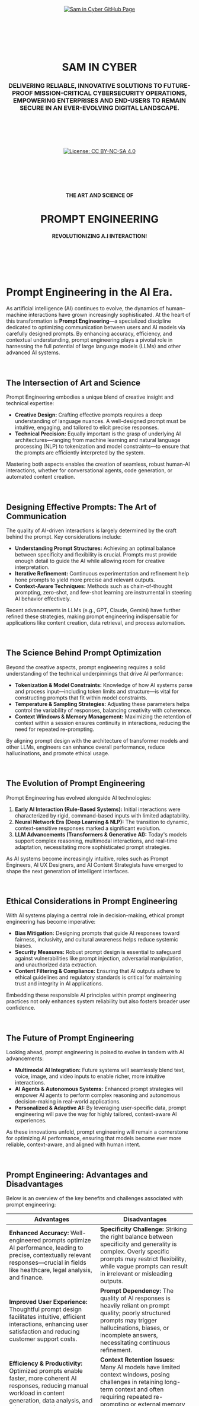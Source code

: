<br><br><br><br><br><br><br><br>

<p align="center">
    <a href="https://github.com/samincyber">
        <img src="https://img.shields.io/badge/CLICK%20HERE%20TO%20VISIT%20SAM%20IN%20CYBER'S%20GITHUB%20PAGE-28a745?style=for-the-badge&labelColor=000000&logo=github&logoColor=white" 
             alt="Sam in Cyber GitHub Page" style="margin: 10px;">
    </a>
</p>

<br><br><br><br>

<h1 align="center">SAM IN CYBER</h1>
<h3 align="center">DELIVERING RELIABLE, INNOVATIVE SOLUTIONS TO FUTURE-PROOF MISSION-CRITICAL CYBERSECURITY OPERATIONS, EMPOWERING ENTERPRISES AND END-USERS TO REMAIN SECURE IN AN EVER-EVOLVING DIGITAL LANDSCAPE.</h3>

<br><br><br><br>

<p align="center">
    <a href="https://creativecommons.org/licenses/by-nc-sa/4.0/deed.en">
        <img src="https://img.shields.io/badge/license-Creative%20Commons%20BY--NC--SA%204.0-blue.svg" 
             alt="License: CC BY-NC-SA 4.0" />
    </a>
</p>

<br><br><br><br>



<h4 align="center">THE ART AND SCIENCE OF</h4>
<h1 align="center">PROMPT ENGINEERING</h1>
<h4 align="center">REVOLUTIONIZING A.I INTERACTION!</h4>


<br><br><br><br>



# **Prompt Engineering in the AI Era.**

As artificial intelligence (AI) continues to evolve, the dynamics of human–machine interactions have grown increasingly sophisticated. At the heart of this transformation is **Prompt Engineering**—a specialized discipline dedicated to optimizing communication between users and AI models via carefully designed prompts. By enhancing accuracy, efficiency, and contextual understanding, prompt engineering plays a pivotal role in harnessing the full potential of large language models (LLMs) and other advanced AI systems.

<br>

## **The Intersection of Art and Science**

Prompt Engineering embodies a unique blend of creative insight and technical expertise:

- **Creative Design:** Crafting effective prompts requires a deep understanding of language nuances. A well-designed prompt must be intuitive, engaging, and tailored to elicit precise responses.
- **Technical Precision:** Equally important is the grasp of underlying AI architectures—ranging from machine learning and natural language processing (NLP) to tokenization and model constraints—to ensure that the prompts are efficiently interpreted by the system.

Mastering both aspects enables the creation of seamless, robust human-AI interactions, whether for conversational agents, code generation, or automated content creation.


<br>


## **Designing Effective Prompts: The Art of Communication**

The quality of AI-driven interactions is largely determined by the craft behind the prompt. Key considerations include:

- **Understanding Prompt Structures:** Achieving an optimal balance between specificity and flexibility is crucial. Prompts must provide enough detail to guide the AI while allowing room for creative interpretation.
- **Iterative Refinement:** Continuous experimentation and refinement help hone prompts to yield more precise and relevant outputs.
- **Context-Aware Techniques:** Methods such as chain-of-thought prompting, zero-shot, and few-shot learning are instrumental in steering AI behavior effectively.

Recent advancements in LLMs (e.g., GPT, Claude, Gemini) have further refined these strategies, making prompt engineering indispensable for applications like content creation, data retrieval, and process automation.

<br>

## **The Science Behind Prompt Optimization**

Beyond the creative aspects, prompt engineering requires a solid understanding of the technical underpinnings that drive AI performance:

- **Tokenization & Model Constraints:** Knowledge of how AI systems parse and process input—including token limits and structure—is vital for constructing prompts that fit within model constraints.
- **Temperature & Sampling Strategies:** Adjusting these parameters helps control the variability of responses, balancing creativity with coherence.
- **Context Windows & Memory Management:** Maximizing the retention of context within a session ensures continuity in interactions, reducing the need for repeated re-prompting.

By aligning prompt design with the architecture of transformer models and other LLMs, engineers can enhance overall performance, reduce hallucinations, and promote ethical usage.

<br>

## **The Evolution of Prompt Engineering**

Prompt Engineering has evolved alongside AI technologies:

1. **Early AI Interaction (Rule-Based Systems):** Initial interactions were characterized by rigid, command-based inputs with limited adaptability.
2. **Neural Network Era (Deep Learning & NLP):** The transition to dynamic, context-sensitive responses marked a significant evolution.
3. **LLM Advancements (Transformers & Generative AI):** Today's models support complex reasoning, multimodal interactions, and real-time adaptation, necessitating more sophisticated prompt strategies.

As AI systems become increasingly intuitive, roles such as Prompt Engineers, AI UX Designers, and AI Content Strategists have emerged to shape the next generation of intelligent interfaces.

<br>

## **Ethical Considerations in Prompt Engineering**

With AI systems playing a central role in decision-making, ethical prompt engineering has become imperative:

- **Bias Mitigation:** Designing prompts that guide AI responses toward fairness, inclusivity, and cultural awareness helps reduce systemic biases.
- **Security Measures:** Robust prompt design is essential to safeguard against vulnerabilities like prompt injection, adversarial manipulation, and unauthorized data extraction.
- **Content Filtering & Compliance:** Ensuring that AI outputs adhere to ethical guidelines and regulatory standards is critical for maintaining trust and integrity in AI applications.

Embedding these responsible AI principles within prompt engineering practices not only enhances system reliability but also fosters broader user confidence.

<br>

## **The Future of Prompt Engineering**

Looking ahead, prompt engineering is poised to evolve in tandem with AI advancements:

- **Multimodal AI Integration:** Future systems will seamlessly blend text, voice, image, and video inputs to enable richer, more intuitive interactions.
- **AI Agents & Autonomous Systems:** Enhanced prompt strategies will empower AI agents to perform complex reasoning and autonomous decision-making in real-world applications.
- **Personalized & Adaptive AI:** By leveraging user-specific data, prompt engineering will pave the way for highly tailored, context-aware AI experiences.

As these innovations unfold, prompt engineering will remain a cornerstone for optimizing AI performance, ensuring that models become ever more reliable, context-aware, and aligned with human intent.

<br>

## **Prompt Engineering: Advantages and Disadvantages**

Below is an overview of the key benefits and challenges associated with prompt engineering:

| **Advantages** | **Disadvantages** |
|----------------|-------------------|
| **Enhanced Accuracy:** Well-engineered prompts optimize AI performance, leading to precise, contextually relevant responses—crucial in fields like healthcare, legal analysis, and finance. | **Specificity Challenge:** Striking the right balance between specificity and generality is complex. Overly specific prompts may restrict flexibility, while vague prompts can result in irrelevant or misleading outputs. |
| **Improved User Experience:** Thoughtful prompt design facilitates intuitive, efficient interactions, enhancing user satisfaction and reducing customer support costs. | **Prompt Dependency:** The quality of AI responses is heavily reliant on prompt quality; poorly structured prompts may trigger hallucinations, biases, or incomplete answers, necessitating continuous refinement. |
| **Efficiency & Productivity:** Optimized prompts enable faster, more coherent AI responses, reducing manual workload in content generation, data analysis, and other automated processes. | **Context Retention Issues:** Many AI models have limited context windows, posing challenges in retaining long-term context and often requiring repeated re-prompting or external memory management. |
| **Bias Mitigation & Ethical Control:** Ethical prompt engineering can guide AI outputs to be fair and unbiased, aligning responses with responsible AI principles. | **Security Risks:** AI systems can be vulnerable to prompt injection attacks, adversarial manipulations, and data leaks, underscoring the need for robust security measures in prompt design. |
| **Versatility Across Domains:** Prompt engineering enables AI adaptation across diverse industries—education, law, healthcare, and customer service—making AI-driven solutions highly scalable. | **Rapid Evolution of AI Models:** The continuous development of AI models demands constant updates to prompt strategies; methods that work today may become obsolete with new architectures. |
| **Reduction in Model Hallucinations:** Structured prompts help minimize fabricated or inaccurate AI responses, ensuring outputs are more reliable and factually correct. | **Limited Generalization:** Even well-optimized prompts can struggle to generalize across varied contexts, often requiring tailored prompt tuning for specific applications. |


<br>


Prompt Engineering stands as a critical frontier in the evolution of AI, marrying artistic communication with scientific precision to drive superior human–machine interactions. As we continue to push the boundaries of AI capabilities, the refinement of prompt engineering practices will remain essential—not only for enhancing performance but also for ensuring ethical, secure, and user-centric applications.


<br><br><br><br>



### Chapter 1: Introduction to Prompt Engineering  
#### Lesson 1.1: What is Prompt Engineering?  
- Definition and significance of prompt engineering in modern AI systems.  
- Evolution of human-AI interactions, emphasizing the pivotal role of prompts.  
- Practical applications of prompt engineering across industries, including healthcare, education, and entertainment.  

#### Lesson 1.2: Basics of AI, Language Models, and NLP  
- Overview of key AI and NLP concepts: GPT, BERT, T5, and other models.  
- Foundations: tokens, embeddings, transformers, and attention mechanisms.  
- Exploring the symbiotic relationship between prompts and language models.  

#### Lesson 1.3: Fundamentals of Crafting Prompts  
- Core components of effective prompts: structure, tone, and intent.  
- How language choice and specificity influence AI-generated responses.  
- Introduction to basic linguistic principles relevant to prompt formulation.  

 

### Chapter 2: Core Principles of Prompt Engineering  
#### Lesson 2.1: Essentials of Prompt Effectiveness  
- Characteristics that define successful prompts.  
- Proven techniques for guiding AI models toward desired outputs.  
- In-depth case studies: from summarization tasks to complex question-answering scenarios.  

#### Lesson 2.2: Types of Prompts and Their Applications  
- Comprehensive exploration of prompt categories: informative, instructional, creative, and conversational.  
- Hands-on exercises to practice crafting each type with real-world scenarios.  

#### Lesson 2.3: Principles of Clear and Specific Prompt Design  
- Importance of precision, brevity, and contextual relevance.  
- Avoiding ambiguity while addressing inherent biases in AI models.  
- Interactive sessions to practice creating and refining prompts for diverse objectives.  

 

### Chapter 3: Advanced Techniques in Prompt Engineering  
#### Lesson 3.1: Modifying and Controlling AI Responses  
- Advanced techniques for controlling AI output, such as temperature adjustment, top-k, and top-p sampling.  
- Utilizing contextual cues, constraints, and illustrative examples to shape responses.  
- Methods to manage verbosity and align response tone with intended goals.  

#### Lesson 3.2: Prompt Debugging and Iteration  
- Identifying shortcomings in prompt performance and troubleshooting effectively.  
- Iterative refinement techniques to enhance prompt efficacy.  
- Real-life case studies illustrating the debugging and optimization process.  

#### Lesson 3.3: Managing Hallucinations and Ethical Considerations  
- Understanding AI inaccuracies and implementing strategies to mitigate hallucinations.  
- Crafting prompts that promote inclusivity, safety, and ethical use.  
- Detailed examination of bias mitigation and fairness assurance in AI interactions.  

 

### Chapter 4: Exploring the Inner Workings of AI Models  
#### Lesson 4.1: How Language Models Process Prompts  
- Detailed walkthrough of the inner mechanics of language models: from tokenization to output generation.  
- Deep dive into attention mechanisms, model architecture, and the role of fine-tuning.  
- Clarifying distinctions between AI, machine learning, deep learning, and neural networks.  

#### Lesson 4.2: Neural Networks vs. Human Brain  
- Comparative analysis of neural networks and biological brain structures.  
- Insights into computational and cognitive parallels and divergences.  
- How these insights enhance prompt engineering strategies.  

#### Lesson 4.3: Fine-Tuning Models and Personalizing Prompts  
- Fundamentals of task-specific model fine-tuning.  
- Leveraging memory and context in multi-turn AI interactions.  
- Advanced methods for tailoring prompts to unique goals and scenarios.  

 

### Chapter 5: Specialized Applications and Optimization Techniques  
#### Lesson 5.1: Prompt Engineering for Creative Outputs  
- Techniques to guide AI in generating stories, poems, and other creative forms.  
- Balancing narrative coherence with inventive freedom in open-ended prompts.  
- Workshop: Designing prompts for interactive storytelling and character-driven narratives.  

#### Lesson 5.2: Prompt Engineering for Conversational AI  
- Best practices for crafting prompts that drive seamless, engaging chatbot interactions.  
- Managing conversational flow and coherence in multi-turn dialogues.  
- Project: Building a functional chatbot using prompt-based techniques.  

#### Lesson 5.3: Prompting for Summarization and Multimodal Tasks  
- Using prompts to facilitate data generation for NLP tasks.  
- Comparative analysis of extractive and abstractive summarization approaches.  
- Practical project: Designing prompts for multimodal AI interactions across text, image, and audio.  

 

### Chapter 6: Ethical and Responsible Prompt Engineering  
#### Lesson 6.1: Addressing Bias and Ensuring Fairness  
- Identifying and mitigating biases in AI outputs.  
- Strategies for creating inclusive, equitable prompts.  
- Case studies highlighting ethical challenges and resolutions.  

#### Lesson 6.2: Risk Management in AI Interaction  
- Best practices for developing safe, reliable prompt-based systems.  
- Techniques to prevent hallucinations, misinformation, and harmful outputs.  
- Industry standards for ethical AI deployment and monitoring.  

 

### Chapter 7: Capstone Projects and Real-World Applications  
#### Lesson 7.1: Developing a Prompt Engineering Project  
- Identifying domain-specific challenges and opportunities for prompt engineering.  
- Creating practical applications through iterative design, testing, and refinement.  
- Full-cycle project work to consolidate learning.  

#### Lesson 7.2: Project Presentation and Future Trends  
- Presenting and defending projects before peers for constructive critique.  
- Reflecting on core course takeaways and potential areas for future exploration.  
- Discussion of emerging trends and innovations in the field of prompt engineering.  

 

### Chapter 8: Emerging Techniques and Future Directions  
#### Lesson 8.1: Zero-Shot, Few-Shot, and One-Shot Learning  
- Introduction to data-efficient learning paradigms and their significance.  
- Designing prompts to maximize the utility of limited data examples.  
- Practical exercises and real-world applications.  

#### Lesson 8.2: Interactive Prompt Engineering  
- Techniques for crafting adaptive prompts that evolve based on user feedback.  
- Implementing real-time feedback loops in dynamic AI interactions.  
- Hands-on practice with interactive prompt engineering scenarios.  

#### Lesson 8.3: Reinforcement Learning from Human Feedback (RLHF)  
- Overview of reinforcement learning applications in prompt engineering.  
- Role of RLHF in refining model behavior and aligning outputs with user intentions.  
- Case studies and practical examples of RLHF-driven improvements.  

 

### Chapter 9: Domain-Specific Applications  
#### Lesson 9.1: Medical and Scientific Applications  
- Special considerations for prompt engineering in high-stakes fields like medicine and science.  
- Ensuring accuracy, safety, and ethical compliance in sensitive domains.  

#### Lesson 9.2: Legal and Financial Applications  
- Precision-driven prompt design for legal and financial contexts.  
- Examples of applications: legal document summarization, financial data analysis.  
- Practical exercises on domain-specific prompt engineering.  

#### Lesson 9.3: Prompt Engineering for Education  
- Developing prompts tailored to varying learning levels and objectives.  
- Utilizing AI for personalized tutoring and educational content creation.  
- Capstone project: Designing a virtual tutor that adapts to user progress.  

 

### Chapter 10: Tools and Ecosystem for Prompt Engineering  
#### Lesson 10.1: Exploring Advanced Tools  
- In-depth exploration of platforms like OpenAI’s API, Hugging Face Transformers, and emerging alternatives.  
- Hands-on practice with sandbox environments and fine-tuning capabilities.  
- Comparative analysis of tools for prompt experimentation.  

#### Lesson 10.2: Automation and Prompt Templates  
- Introduction to reusable prompt templates and chaining for efficiency.  
- Designing automated workflows for various business and creative applications.  
- Practical exercises on building and deploying prompt templates.  

#### Lesson 10.3: Prompt Evaluation and Performance Metrics  
- Systematic methods for assessing prompt quality and performance.  
- Key metrics: relevance, coherence, diversity, and user satisfaction.  
- Workshop on leveraging evaluation results to iterate and optimize prompts.  



<br><br><br><br>


# Demystifying AI, Machine Learning, Deep Learning, and Neural Networks: Unveiling Key Differences.

<br>

In the rapidly advancing landscape of technology, understanding the distinctions between Artificial Intelligence (AI), Machine Learning (ML), Deep Learning (DL), and Neural Networks (NN) is crucial. These terms, often used interchangeably, have distinct roles and applications within the realm of computer science. This comprehensive overview aims to clarify their relationships, characteristics, and unique functionalities, providing a structured approach to these fundamental concepts. Additionally, we will explore their practical applications, advantages, limitations, and future prospects.


<br>


## **The Hierarchy of AI, ML, Deep Learning, and Neural Networks**
To comprehend these technologies effectively, it is helpful to visualize them in a hierarchical structure, where each level builds upon the previous one:

| **Term**                  | **Description** |
|---------------------------|----------------|
| **Artificial Intelligence (AI)** | The broadest concept encompassing machines designed to simulate human intelligence and cognitive functions. |
| **Machine Learning (ML)** | A subset of AI that focuses on optimization and predictive capabilities through data-driven learning. |
| **Deep Learning (DL)** | A specialized branch of ML that employs complex neural networks to process large datasets autonomously. |
| **Neural Networks (NN)** | The foundational framework of DL, inspired by the structure of the human brain, enabling pattern recognition and decision-making. |


<br>


## **Understanding Artificial Intelligence (AI)**
AI refers to the development of machines that exhibit cognitive functions such as problem-solving, learning, decision-making, and language processing. AI is broadly categorized into three levels based on its capabilities:

| **Category** | **Description** |
|-------------|----------------|
| **Artificial Narrow Intelligence (ANI)** | Also known as "Weak AI," ANI specializes in specific tasks, such as virtual assistants (e.g., Siri, Alexa). |
| **Artificial General Intelligence (AGI)** | Commonly referred to as "Strong AI," AGI aims to perform a wide range of tasks with human-like intelligence and adaptability. |
| **Artificial Super Intelligence (ASI)** | A theoretical stage where AI surpasses human intelligence, enabling autonomous innovation, decision-making, and reasoning. |


<br>


### **Advantages and Limitations of AI**
**Advantages:**
- Automates repetitive tasks, increasing efficiency and productivity.
- Enhances decision-making through data-driven insights.
- Improves accuracy in medical diagnostics, finance, and security.

**Limitations:**
- Lacks emotional intelligence and common sense reasoning.
- Requires significant computational resources and large datasets.
- Poses ethical concerns, such as bias and privacy issues.


<br>


## **What is Machine Learning (ML)?**
Machine Learning, a subset of AI, involves developing algorithms that enable machines to learn from data patterns and improve their performance over time without explicit programming. ML techniques are classified as follows:

| **Type** | **Description** |
|----------|----------------|
| **Supervised Learning** | Utilizes labeled datasets to train algorithms, allowing them to predict outcomes based on known input-output pairs. |
| **Unsupervised Learning** | Operates on unlabeled data, enabling the algorithm to identify patterns and structures independently. |
| **Reinforcement Learning** | Involves learning through trial and error, where an agent receives feedback (rewards or penalties) to optimize its actions. |
| **Online Learning** | Continuously updates models with new incoming data, ensuring real-time adaptability and improvement. |


<br>


### **Challenges in Machine Learning**
- Requires high-quality, well-labeled data for accurate predictions.
- Sensitive to biases in training data, leading to incorrect conclusions.
- Struggles with generalizing knowledge beyond trained datasets.


<br>


## **Deep Learning vs. Machine Learning**
Deep Learning, an advanced subfield of ML, is distinguished by its ability to process vast amounts of data through deep neural networks. Several key differences set deep learning apart:

| **Aspect** | **Machine Learning** | **Deep Learning** |
|-----------|----------------|----------------|
| **Feature Extraction** | Requires manual feature engineering. | Automates feature extraction, reducing human intervention. |
| **Data Usage** | Works effectively with structured and smaller datasets. | Excels in processing large, unstructured datasets. |
| **Performance** | Dependent on feature selection and model tuning. | Capable of recognizing complex patterns with higher accuracy. |


<br>


## **Understanding Neural Networks (NN)**
Neural Networks, the foundation of deep learning, are computational models inspired by biological neural structures. They consist of interconnected layers of nodes, or artificial neurons, structured as follows:

- **Input Layer**: Receives raw data inputs.
- **Hidden Layers**: Processes data through weighted connections, applying transformations to identify patterns.
- **Output Layer**: Generates the final decision or prediction.

Each node within a neural network has an associated weight and activation function, determining the importance of specific features. Neural networks learn through backpropagation, an optimization process that adjusts weights to minimize errors and improve accuracy over time.


<br>


### **Types of Neural Networks**
- **Feedforward Neural Networks (FNNs):** Data flows in one direction, from input to output.
- **Convolutional Neural Networks (CNNs):** Primarily used for image recognition and processing.
- **Recurrent Neural Networks (RNNs):** Designed for sequential data processing, such as speech and text analysis.
- **Generative Adversarial Networks (GANs):** Used for generating realistic images and data augmentation.


<br>


## **Deep Learning vs. Neural Networks**
The depth of a neural network determines whether it falls under deep learning:

| **Criteria** | **Neural Networks** | **Deep Learning** |
|-------------|----------------|----------------|
| **Layer Depth** | Typically consists of a few layers (shallow networks). | Comprises multiple hidden layers (deep networks). |
| **Learning Approach** | Requires predefined rules and feature engineering. | Uses automated learning through self-optimizing algorithms. |
| **Application Scope** | Effective for simple classification and clustering tasks. | Excels in complex tasks such as natural language processing, image recognition, and autonomous systems. |


<br>


## **Real-World Applications of AI, ML, Deep Learning, and Neural Networks**
Each of these technologies plays a critical role in modern applications across diverse industries:

- **AI**: Virtual assistants, fraud detection, and intelligent automation.
- **ML**: Recommendation systems, customer analytics, and predictive modeling.
- **Deep Learning**: Autonomous vehicles, speech recognition, and medical diagnostics.
- **Neural Networks**: Image and voice recognition, financial forecasting, and self-learning algorithms.


<br>

Understanding the distinctions between AI, ML, Deep Learning, and Neural Networks is essential in the ever-evolving technological landscape. While AI serves as the overarching field, ML focuses on predictive analytics and data-driven optimization. Deep learning, a subset of ML, harnesses the power of neural networks to automate complex tasks. Neural networks, in turn, mimic human brain functions to facilitate decision-making and pattern recognition.

As advancements in AI continue to unfold, the interplay between these technologies will drive innovation across industries, revolutionizing human-computer interaction and transforming the way we process information. By gaining a deeper understanding of these concepts, individuals and organizations can harness their potential to solve real-world problems and drive future advancements in artificial intelligence.



<br><br><br><br><br><br><br><br>

<h4 align="center">STAY TUNED FOR THE LATEST UPDATES!</h4>

<br><br><br><br>

<p align="center">
    <a href="https://github.com/samincyber">
        <img src="https://img.shields.io/badge/CLICK%20HERE%20TO%20VISIT%20SAM%20IN%20CYBER'S%20GITHUB%20PAGE-28a745?style=for-the-badge&labelColor=000000&logo=github&logoColor=white" 
             alt="Sam in Cyber GitHub Page" style="margin: 10px;">
    </a>
</p>

<br><br><br><br>


